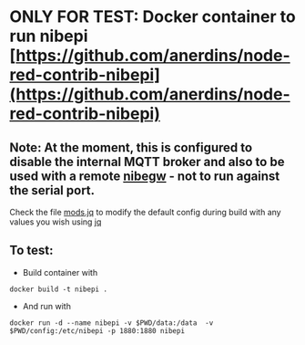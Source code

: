 # ONLY FOR TEST: Docker container to run nibepi [https://github.com/anerdins/node-red-contrib-nibepi](https://github.com/anerdins/node-red-contrib-nibepi)

## Note: At the moment, this is configured to disable the internal MQTT broker and also to be used with a remote [nibegw](https://github.com/openhab/openhab-addons/tree/main/bundles/org.openhab.binding.nibeheatpump/contrib/NibeGW/Arduino/NibeGW) - **not** to run against the serial port.

Check the file [mods.jq](mods.jq) to modify the default config during build with any values you wish using [jq](https://stedolan.github.io/jq/)

## To test:

- Build container with

```
docker build -t nibepi .
```

- And run with

```
docker run -d --name nibepi -v $PWD/data:/data  -v $PWD/config:/etc/nibepi -p 1880:1880 nibepi
```
